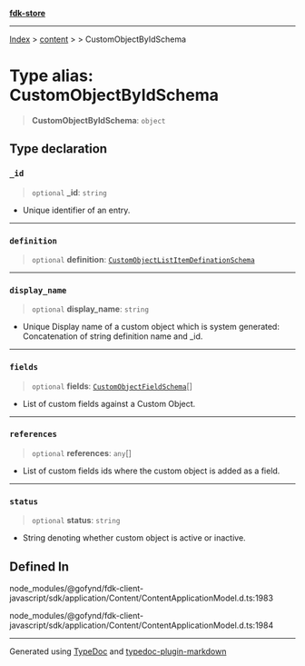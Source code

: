 [**fdk-store**](../../../README.md)
***

[Index](../../../API.md) > [content](../../README.md) > [<internal>](../README.md) > CustomObjectByIdSchema

# Type alias: CustomObjectByIdSchema

> **CustomObjectByIdSchema**: `object`

## Type declaration

### `_id`

> `optional` **\_id**: `string`

- Unique identifier of an entry.

***

### `definition`

> `optional` **definition**: [`CustomObjectListItemDefinationSchema`](type-alias.CustomObjectListItemDefinationSchema.md)

***

### `display_name`

> `optional` **display\_name**: `string`

- Unique Display name of a custom object
which is system generated: Concatenation of string definition name and _id.

***

### `fields`

> `optional` **fields**: [`CustomObjectFieldSchema`](type-alias.CustomObjectFieldSchema.md)[]

- List of custom fields
against a Custom Object.

***

### `references`

> `optional` **references**: `any`[]

- List of custom fields ids where the
custom object is added as a field.

***

### `status`

> `optional` **status**: `string`

- String denoting whether custom object is active
or inactive.

## Defined In

node\_modules/@gofynd/fdk-client-javascript/sdk/application/Content/ContentApplicationModel.d.ts:1983

node\_modules/@gofynd/fdk-client-javascript/sdk/application/Content/ContentApplicationModel.d.ts:1984

***
Generated using [TypeDoc](https://typedoc.org/) and [typedoc-plugin-markdown](https://www.npmjs.com/package/typedoc-plugin-markdown)
